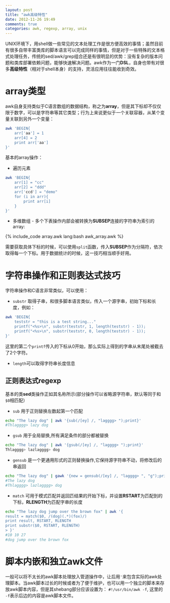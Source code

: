 ```yaml
---
layout: post
title: "awk高级特性"
date: 2012-11-26 19:49
comments: true
categories: awk, regexp, array, unix
---
```


UNIX环境下，用shell做一些常见的文本处理工作是很方便高效的事情；虽然目前有很多自带丰富类库的脚本语言可以完成同样的事情，但是对于一些特殊的文本格式处理任务，传统的sed/awk/grep组合还是有很明显的优势：没有复杂的版本问题和类库部署依赖问题，能够快速解决问题。awk作为一门**DSL**，自身也带有对很多**高级特性**（相对于shell本身）的支持，灵活应用往往能收到奇效。

<!--more-->

array类型
==================

awk自身支持类似于C语言数组的数据结构，称之为**array**，但是其下标却不仅仅限于数字，可以是字符串等其它类型；行为上来说更似于一个关联容器，从某个变量关联到另外一个变量：

``` bash
awk 'BEGIN{
    arr['aa'] = 1
    arr[4] = 2
    print arr['aa']
}'

```

基本的array操作：

* 遍历元素

``` bash
awk 'BEGIN{
    arr[1] = "cc"
    arr[2] = "ddd"
    arr['ccd'] = "demo"
    for (i in arr){
        print arr[i]
    }
}'
```

* 多维数组 - 多个下表操作内部会被转换为**SUBSEP**连接的字符串为索引的array:

{% include_code array.awk lang:bash awk_array.awk %}

需要获取具体下标的时候，可以使用`split`函数，传入**SUBSEP**作为分隔符，依次取得每一个下标。用于数据统计的时候，这一技巧相当顺手好用。


字符串操作和正则表达式技巧
==========================

字符串操作和C语言非常类似，可以使用：

* `substr` 取得子串，和很多脚本语言类似，传入一个源字串，初始下标和长度，例如：

``` bash
awk 'BEGIN{
    teststr = "this is a test string..."
    printf("<%s>\n", substr(teststr, 1, length(teststr) - 1));
    printf("<%s>\n", substr(teststr, 0, length(teststr) - 1));
}'
```
这里的第二个`printf`传入的下标从0开始，那么实际上得到的字串从末尾处被截去了2个字符。

* `length`可以取得字符串长度信息  


正则表达式regexp
------------------
基本的类**sed**类操作正如其名称所示(部分操作可以省略源字符串，默认等同于和`$0`相匹配）

* `sub` 用于正则替换左数起第一个匹配

``` bash
echo "The lazy dog" | awk '{sub(/[ey] /, "lagggg> ");print}'
#Thlagggg> lazy dog
```

* `gsub` 用于全局替换,所有满足条件的部分都被替换  

``` bash
echo "The lazy dog" | awk '{gsub(/[ey] /, "lagggg> ");print}'
Thlagggg> lazlagggg> dog
```


* `gensub` 是一个更通用形式的正则替换操作,它保持源字符串不动，将修改后的串返回

``` bash
echo "The lazy dog" | gawk '{new = gensub(/[ey] /, "lagggg> ", "g");print; print new}'
#The lazy dog
#Thlagggg> lazlagggg> dog
```

* `match` 可用于模式匹配并返回匹结果的开始下标，并设置**RSTART**为匹配到的下标，**RLENGTH**为匹配字串的长度

```bash
echo "The lazy dog jump over the brown fox" | awk '{
result = match($0, /(dog)(.*)(fox)/)
print result, RSTART, RLENGTH
print substr($0, RSTART, RLENGTH)
> }'
#10 10 27
#dog jump over the brown fox
```

脚本内嵌和独立awk文件
======================
一般可以将不太长的awk脚本处理放入管道操作中，让后用`'`来包含实际的awk处理脚本。当awk脚本过长的时候或者为了便于维护，也可以用一个独立的脚本来存放awk脚本内容，但是其shebang部分应该设置为： `#!/usr/bin/awk -f`, 这里的 `-f`表示后边的内容是awk脚本文件。

